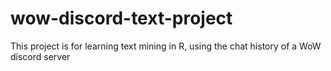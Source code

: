 # wow-discord-text-project
This project is for learning text mining in R, using the chat history of a WoW discord server
